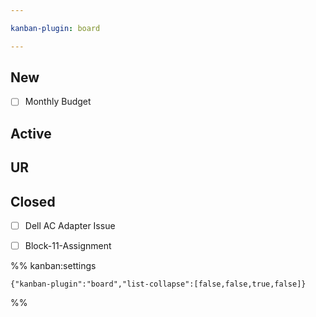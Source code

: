 ```yaml
---

kanban-plugin: board

---
```


## New

- [ ] Monthly Budget


## Active



## UR



## Closed

- [ ] Dell AC Adapter Issue
- [ ] Block-11-Assignment




%% kanban:settings
```
{"kanban-plugin":"board","list-collapse":[false,false,true,false]}
```
%%